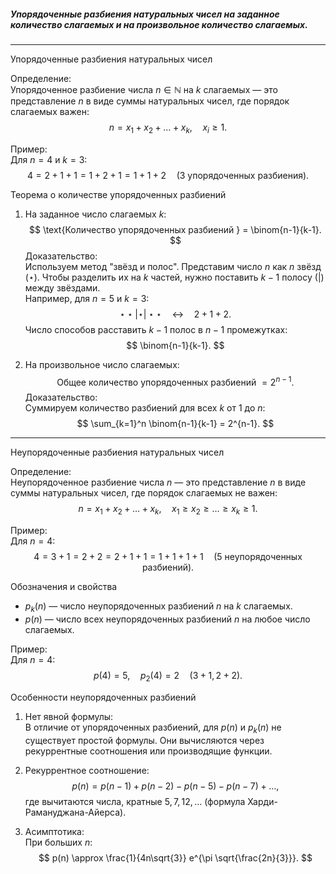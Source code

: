 ##### Упорядоченные разбиения натуральных чисел на заданное количество слагаемых и на произвольное количество слагаемых.
---
Упорядоченные разбиения натуральных чисел

Определение:  
Упорядоченное разбиение числа $n \in \mathbb{N}$ на $k$ слагаемых — это представление $n$ в виде суммы натуральных чисел, где порядок слагаемых важен:  
$$
n = x_1 + x_2 + \dots + x_k, \quad x_i \geq 1.
$$

Пример:  
Для $n = 4$ и $k = 3$:  
$$
4 = 2+1+1 = 1+2+1 = 1+1+2 \quad (3 \text{ упорядоченных разбиения}).
$$

Теорема о количестве упорядоченных разбиений  
1. На заданное число слагаемых $k$:
$$
\text{Количество упорядоченных разбиений } = \binom{n-1}{k-1}.
$$
Доказательство:  
Используем метод "звёзд и полос". Представим число $n$ как $n$ звёзд ($\star$). Чтобы разделить их на $k$ частей, нужно поставить $k-1$ полосу ($|$) между звёздами.  
Например, для $n = 5$ и $k = 3$:  
$$
\star \star | \star | \star \star \quad \leftrightarrow \quad 2 + 1 + 2.
$$
Число способов расставить $k-1$ полос в $n-1$ промежутках:  
$$
\binom{n-1}{k-1}.
$$

2. На произвольное число слагаемых:
$$
\text{Общее количество упорядоченных разбиений } = 2^{n-1}.
$$
Доказательство:  
Суммируем количество разбиений для всех $k$ от $1$ до $n$:
$$
\sum_{k=1}^n \binom{n-1}{k-1} = 2^{n-1}.
$$

---

Неупорядоченные разбиения натуральных чисел

Определение:  
Неупорядоченное разбиение числа $n$ — это представление $n$ в виде суммы натуральных чисел, где порядок слагаемых не важен:  
$$
n = x_1 + x_2 + \dots + x_k, \quad x_1 \geq x_2 \geq \dots \geq x_k \geq 1.
$$

Пример:  
Для $n = 4$:  
$$
4 = 3+1 = 2+2 = 2+1+1 = 1+1+1+1 \quad (5 \text{ неупорядоченных разбиений}).
$$

Обозначения и свойства  
- $p_k(n)$ — число неупорядоченных разбиений $n$ на $k$ слагаемых.  
- $p(n)$ — число всех неупорядоченных разбиений $n$ на любое число слагаемых.

Пример:  
Для $n = 4$:  
$$
p(4) = 5, \quad p_2(4) = 2 \quad (3+1, \, 2+2).
$$

Особенности неупорядоченных разбиений  
1. Нет явной формулы:  
   В отличие от упорядоченных разбиений, для $p(n)$ и $p_k(n)$ не существует простой формулы. Они вычисляются через рекуррентные соотношения или производящие функции.

2. Рекуррентное соотношение:
$$
p(n) = p(n-1) + p(n-2) - p(n-5) - p(n-7) + \dots,
$$
где вычитаются числа, кратные $5, 7, 12, \ldots$ (формула Харди-Рамануджана-Айерса).

3. Асимптотика:  
   При больших $n$:
$$
p(n) \approx \frac{1}{4n\sqrt{3}} e^{\pi \sqrt{\frac{2n}{3}}}.
$$
